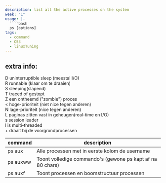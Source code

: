 ```yaml
---
description: list all the active processes on the system
week: "1"
usage: |-
  ````bash 
  ps [options]
tags:
  - command
  - CS3
  - linuxTuning
---
```

## extra info:
D uninterruptible sleep (meestal I/O)  
R runnable (klaar om te draaien)  
S sleeping(slapend)  
T traced of gestopt  
Z een ontheemd ("zombie") proces  
< hoge-prioriteit (niet nice tegen anderen)  
N lage-prioriteit (nice tegen anderen)  
L paginas zitten vast in geheugen(real-time en I/O)  
s session leader  
l is multi-threaded  
\+ draait bij de voorgrondprocessen

| command  |  description                                               |
| -------- | ---------------------------------------------------------- |
| ps aux   | Alle processen met in eerste kolom de username             |
| ps auxww | Toont volledige commando's (gewone ps kapt af na 80 chars) |
| ps auxf  | Toont processen en boomstructuur processen                 |
